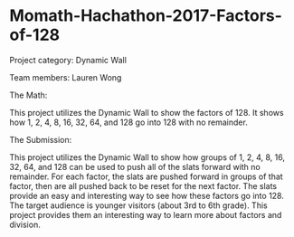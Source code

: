 # Momath-Hachathon-2017-Factors-of-128

Project category: Dynamic Wall

Team members: Lauren Wong

The Math:

This project utilizes the Dynamic Wall to show the factors of 128. It shows how 1, 2, 4, 8, 16, 32, 64, and 128 go into 128 with no remainder.

The Submission:

This project utilizes the Dynamic Wall to show how groups of 1, 2, 4, 8, 16, 32, 64, and 128 can be used to push all of the slats forward with no remainder. For each factor, the slats are pushed forward in groups of that factor, then are all pushed back to be reset for the next factor. The slats provide an easy and interesting way to see how these factors go into 128. The target audience is younger visitors (about 3rd to 6th grade). This project provides them an interesting way to learn more about factors and division.
